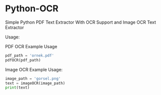 # Python-OCR
Simple Python PDF Text Extractor With OCR Support and Image OCR Text Extractor

Usage:

PDF OCR Example Usage

```python
pdf_path = 'ornek.pdf'
pdfOCR(pdf_path)
```

Image OCR Example Usage:

```python
image_path = 'gorsel.png'
text = imageOCR(image_path)
print(text)
```
